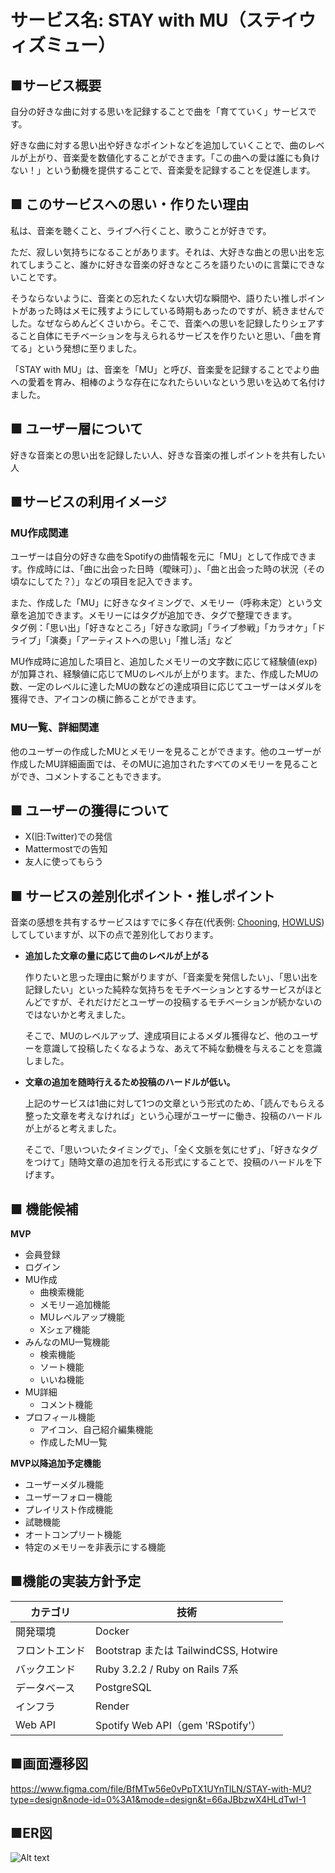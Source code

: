 # サービス名: STAY with MU（ステイウィズミュー）

## ■サービス概要

自分の好きな曲に対する思いを記録することで曲を「育てていく」サービスです。

好きな曲に対する思い出や好きなポイントなどを追加していくことで、曲のレベルが上がり、音楽愛を数値化することができます。「この曲への愛は誰にも負けない！」という動機を提供することで、音楽愛を記録することを促進します。

## ■ このサービスへの思い・作りたい理由

私は、音楽を聴くこと、ライブへ行くこと、歌うことが好きです。

ただ、寂しい気持ちになることがあります。それは、大好きな曲との思い出を忘れてしまうこと、誰かに好きな音楽の好きなところを語りたいのに言葉にできないことです。

そうならないように、音楽との忘れたくない大切な瞬間や、語りたい推しポイントがあった時はメモに残すようにしている時期もあったのですが、続きませんでした。なぜならめんどくさいから。そこで、音楽への思いを記録したりシェアすること自体にモチベーションを与えられるサービスを作りたいと思い、「曲を育てる」という発想に至りました。

「STAY with MU」は、音楽を「MU」と呼び、音楽愛を記録することでより曲への愛着を育み、相棒のような存在になれたらいいなという思いを込めて名付けました。

## ■ ユーザー層について

好きな音楽との思い出を記録したい人、好きな音楽の推しポイントを共有したい人

## ■サービスの利用イメージ

### MU作成関連

ユーザーは自分の好きな曲をSpotifyの曲情報を元に「MU」として作成できます。作成時には、「曲に出会った日時（曖昧可）」、「曲と出会った時の状況（その頃なにしてた？）」などの項目を記入できます。

また、作成した「MU」に好きなタイミングで、メモリー（呼称未定）という文章を追加できます。メモリーにはタグが追加でき、タグで整理できます。\
タグ例：「思い出」「好きなところ」「好きな歌詞」「ライブ参戦」「カラオケ」「ドライブ」「演奏」「アーティストへの思い」「推し活」など

MU作成時に追加した項目と、追加したメモリーの文字数に応じて経験値(exp)が加算され、経験値に応じてMUのレベルが上がります。また、作成したMUの数、一定のレベルに達したMUの数などの達成項目に応じてユーザーはメダルを獲得でき、アイコンの横に飾ることができます。

### MU一覧、詳細関連

他のユーザーの作成したMUとメモリーを見ることができます。他のユーザーが作成したMU詳細画面では、そのMUに追加されたすべてのメモリーを見ることができ、コメントすることもできます。

## ■ ユーザーの獲得について

- X(旧:Twitter)での発信
- Mattermostでの告知
- 友人に使ってもらう

## ■ サービスの差別化ポイント・推しポイント

音楽の感想を共有するサービスはすでに多く存在(代表例: [Chooning](https://chooning.app/ja), [HOWLUS](https://www.howlus.com/))してしていますが、以下の点で差別化しております。

- **追加した文章の量に応じて曲のレベルが上がる**
    
    作りたいと思った理由に繋がりますが、「音楽愛を発信したい」、「思い出を記録したい」といった純粋な気持ちをモチベーションとするサービスがほとんどですが、それだけだとユーザーの投稿するモチベーションが続かないのではないかと考えました。
    
    そこで、MUのレベルアップ、達成項目によるメダル獲得など、他のユーザーを意識して投稿したくなるような、あえて不純な動機を与えることを意識しました。
    
- **文章の追加を随時行えるため投稿のハードルが低い。**
    
    上記のサービスは1曲に対して1つの文章という形式のため、「読んでもらえる整った文章を考えなければ」という心理がユーザーに働き、投稿のハードルが上がると考えました。
    
    そこで、「思いついたタイミングで」、「全く文脈を気にせず」、「好きなタグをつけて」随時文章の追加を行える形式にすることで、投稿のハードルを下げます。
    

## ■ 機能候補

**MVP**

- 会員登録
- ログイン
- MU作成
    - 曲検索機能
    - メモリー追加機能
    - MUレベルアップ機能
    - Xシェア機能
- みんなのMU一覧機能
    - 検索機能
    - ソート機能
    - いいね機能
- MU詳細
    - コメント機能
- プロフィール機能
    - アイコン、自己紹介編集機能
    - 作成したMU一覧

**MVP以降追加予定機能**

- ユーザーメダル機能
- ユーザーフォロー機能
- プレイリスト作成機能
- 試聴機能
- オートコンプリート機能
- 特定のメモリーを非表示にする機能

## ■機能の実装方針予定
| カテゴリ | 技術 |
| --- | --- |
| 開発環境 | Docker |
| フロントエンド | Bootstrap または TailwindCSS, Hotwire |
| バックエンド | Ruby 3.2.2 / Ruby on Rails 7系 |
| データベース | PostgreSQL |
| インフラ | Render |
| Web API | Spotify Web API（gem 'RSpotify'） |

## ■画面遷移図
https://www.figma.com/file/BfMTw56e0vPpTX1UYnTlLN/STAY-with-MU?type=design&node-id=0%3A1&mode=design&t=66aJBbzwX4HLdTwI-1

## ■ER図
![Alt text](ER%E5%9B%B3Stay_with_MU.png)